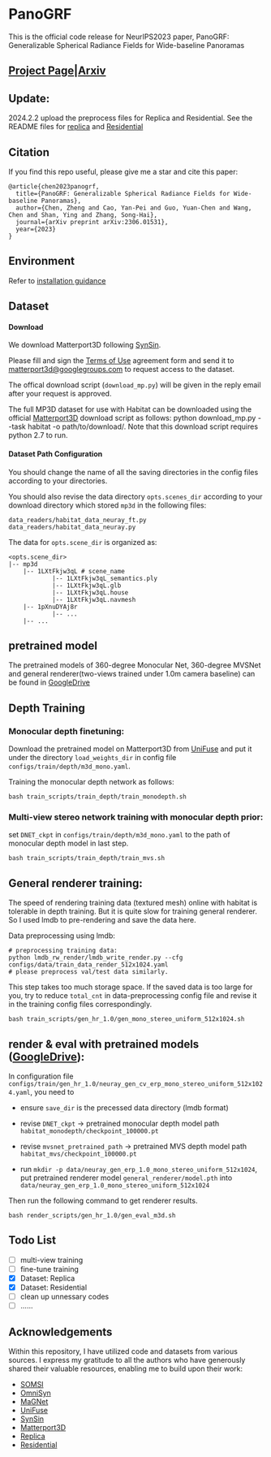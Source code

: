 # PanoGRF

This is the official code release for NeurIPS2023 paper, PanoGRF: Generalizable Spherical Radiance Fields for Wide-baseline Panoramas
## [Project Page](https://thucz.github.io/PanoGRF/)|[Arxiv](https://arxiv.org/abs/2306.01531)

## Update:
2024.2.2 upload the preprocess files for Replica and Residential. See the README files for [replica](./dataset/replica_make/README.md) and [Residential](./dataset/residential_make/README.md)


## Citation
If you find this repo useful, please give me a star and cite this paper:
```
@article{chen2023panogrf,
  title={PanoGRF: Generalizable Spherical Radiance Fields for Wide-baseline Panoramas},
  author={Chen, Zheng and Cao, Yan-Pei and Guo, Yuan-Chen and Wang, Chen and Shan, Ying and Zhang, Song-Hai},
  journal={arXiv preprint arXiv:2306.01531},
  year={2023}
}
```

## Environment
Refer to [installation guidance](./docs/install.md)



## Dataset 

#### Download
We download Matterport3D following [SynSin](https://github.com/facebookresearch/synsin/blob/main/MP3D.md).

Please fill and sign the [Terms of Use](https://kaldir.vc.in.tum.de/matterport/MP_TOS.pdf) agreement form and send it to matterport3d@googlegroups.com to request access to the dataset.

The offical download script (`download_mp.py`) will be given in the reply email after your request is approved.

The full MP3D dataset for use with Habitat can be downloaded using the official [Matterport3D](https://niessner.github.io/Matterport/) download script as follows: python download_mp.py --task habitat -o path/to/download/. Note that this download script requires python 2.7 to run.


#### Dataset Path Configuration
You should change the name of all the saving directories in the config files according to your directories.

You should also revise the data directory `opts.scenes_dir` according to your download directory which stored `mp3d` in the following files:
```
data_readers/habitat_data_neuray_ft.py
data_readers/habitat_data_neuray.py
```


The data for `opts.scene_dir` is organized as:
```
<opts.scene_dir>
|-- mp3d 
    |-- 1LXtFkjw3qL # scene_name
            |-- 1LXtFkjw3qL_semantics.ply
            |-- 1LXtFkjw3qL.glb
            |-- 1LXtFkjw3qL.house
            |-- 1LXtFkjw3qL.navmesh            
    |-- 1pXnuDYAj8r
            |-- ...
    |-- ...
```
## pretrained model
The pretrained models of 360-degree Monocular Net, 360-degree MVSNet and general renderer(two-views trained under 1.0m camera baseline) can be found in [GoogleDrive](https://drive.google.com/drive/folders/14RTKIsmQVuBc-b_z8f2iCb0cjc6UdVBN?usp=sharing)

## Depth Training
### Monocular depth finetuning:
Download the pretrained model on Matterport3D from [UniFuse](https://github.com/alibaba/UniFuse-Unidirectional-Fusion) and put it under the directory `load_weights_dir` in config file `configs/train/depth/m3d_mono.yaml`.

Training the monocular depth network as follows:
```
bash train_scripts/train_depth/train_monodepth.sh
```
### Multi-view stereo network training with monocular depth prior:
set `DNET_ckpt` in `configs/train/depth/m3d_mono.yaml` to the path of monocular depth model in last step. 
```
bash train_scripts/train_depth/train_mvs.sh
```
## General renderer training:
The speed of rendering training data (textured mesh) online with habitat is tolerable in depth training.
But it is quite slow for training general renderer. So I used lmdb to pre-rendering and save the data here.

Data preprocessing using lmdb: 

```
# preprocessing training data:
python lmdb_rw_render/lmdb_write_render.py --cfg configs/data/train_data_render_512x1024.yaml
# please preprocess val/test data similarly.
```

This step takes too much storage space. If the saved data is too large for you, try to reduce `total_cnt` in data-preprocessing config file and revise it in the training config files correspondingly.

```
bash train_scripts/gen_hr_1.0/gen_mono_stereo_uniform_512x1024.sh
```
## render & eval with pretrained models ([GoogleDrive](https://drive.google.com/drive/folders/14RTKIsmQVuBc-b_z8f2iCb0cjc6UdVBN?usp=sharing)):
In configuration file `configs/train/gen_hr_1.0/neuray_gen_cv_erp_mono_stereo_uniform_512x1024.yaml`,
you need to
- ensure `save_dir` is the precessed data directory (lmdb format) 
- revise `DNET_ckpt` -> pretrained monocular depth model path `habitat_monodepth/checkpoint_100000.pt`

- revise `mvsnet_pretrained_path` -> pretrained MVS depth model path `habitat_mvs/checkpoint_100000.pt`

- run `mkdir -p data/neuray_gen_erp_1.0_mono_stereo_uniform_512x1024`, put pretrained renderer model `general_renderer/model.pth` into `data/neuray_gen_erp_1.0_mono_stereo_uniform_512x1024`

Then run the following command to get renderer results.
```
bash render_scripts/gen_hr_1.0/gen_eval_m3d.sh 
```
## Todo List
- [ ] multi-view training
- [ ] fine-tune training
- [x] Dataset: Replica
- [x] Dataset: Residential
- [ ] clean up unnessary codes
- [ ] ......

## Acknowledgements
Within this repository, I have utilized code and datasets from various sources. I express my gratitude to all the authors who have generously shared their valuable resources, enabling me to build upon their work:
* [SOMSI](https://github.com/tedyhabtegebrial/SoftOcclusionMSI)
* [OmniSyn](https://github.com/AugmentariumLab/omnisyn)
* [MaGNet](https://github.com/baegwangbin/MaGNet)
* [UniFuse](https://github.com/alibaba/UniFuse-Unidirectional-Fusion)
* [SynSin](https://github.com/facebookresearch/synsin/tree/main/data)
* [Matterport3D](https://niessner.github.io/Matterport/)
* [Replica](https://github.com/facebookresearch/Replica-Dataset)
* [Residential](https://github.com/tedyhabtegebrial/SoftOcclusionMSI)






